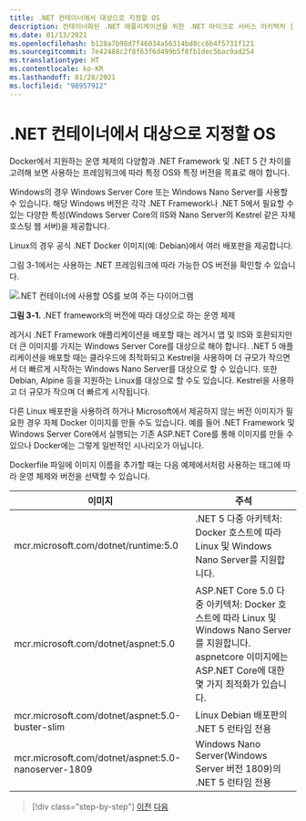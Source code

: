 ```yaml
---
title: .NET 컨테이너에서 대상으로 지정할 OS
description: 컨테이너화된 .NET 애플리케이션을 위한 .NET 마이크로 서비스 아키텍처 | .NET 컨테이너에서 대상으로 지정할 OS
ms.date: 01/13/2021
ms.openlocfilehash: b128a7b98d7f46034a56314bd8cc6b4f5731f121
ms.sourcegitcommit: 7e42488c2f8f63f6d499b5f8fb1dec5bac9ad254
ms.translationtype: HT
ms.contentlocale: ko-KR
ms.lasthandoff: 01/28/2021
ms.locfileid: "98957912"
---
```

# <a name="what-os-to-target-with-net-containers"></a>.NET 컨테이너에서 대상으로 지정할 OS

Docker에서 지원하는 운영 체제의 다양함과 .NET Framework 및 .NET 5 간 차이를 고려해 보면 사용하는 프레임워크에 따라 특정 OS와 특정 버전을 목표로 해야 합니다.

Windows의 경우 Windows Server Core 또는 Windows Nano Server를 사용할 수 있습니다. 해당 Windows 버전은 각각 .NET Framework나 .NET 5에서 필요할 수 있는 다양한 특성(Windows Server Core의 IIS와 Nano Server의 Kestrel 같은 자체 호스팅 웹 서버)을 제공합니다.

Linux의 경우 공식 .NET Docker 이미지(예: Debian)에서 여러 배포판을 제공합니다.

그림 3-1에서는 사용하는 .NET 프레임워크에 따라 가능한 OS 버전을 확인할 수 있습니다.

![.NET 컨테이너에 사용할 OS를 보여 주는 다이어그램](./media/net-container-os-targets/targeting-operating-systems.png)

**그림 3-1.** .NET framework의 버전에 따라 대상으로 하는 운영 체제

레거시 .NET Framework 애플리케이션을 배포할 때는 레거시 앱 및 IIS와 호환되지만 더 큰 이미지를 가지는 Windows Server Core를 대상으로 해야 합니다. .NET 5 애플리케이션을 배포할 때는 클라우드에 최적화되고 Kestrel을 사용하며 더 규모가 작으면서 더 빠르게 시작하는 Windows Nano Server를 대상으로 할 수 있습니다. 또한 Debian, Alpine 등을 지원하는 Linux를 대상으로 할 수도 있습니다. Kestrel을 사용하고 더 규모가 작으며 더 빠르게 시작됩니다.

다른 Linux 배포판을 사용하려 하거나 Microsoft에서 제공하지 않는 버전 이미지가 필요한 경우 자체 Docker 이미지를 만들 수도 있습니다. 예를 들어 .NET Framework 및Windows Server Core에서 실행되는 기존 ASP.NET Core를 통해 이미지를 만들 수 있으나 Docker에는 그렇게 일반적인 시나리오가 아닙니다.

Dockerfile 파일에 이미지 이름을 추가할 때는 다음 예제에서처럼 사용하는 태그에 따라 운영 체제와 버전을 선택할 수 있습니다.

| 이미지 | 주석 |
|-------|----------|
| mcr.microsoft.com/dotnet/runtime:5.0 | .NET 5 다중 아키텍처: Docker 호스트에 따라 Linux 및 Windows Nano Server를 지원합니다. |
| mcr.microsoft.com/dotnet/aspnet:5.0 | ASP.NET Core 5.0 다중 아키텍처: Docker 호스트에 따라 Linux 및 Windows Nano Server를 지원합니다. <br/> aspnetcore 이미지에는 ASP.NET Core에 대한 몇 가지 최적화가 있습니다. |
| mcr.microsoft.com/dotnet/aspnet:5.0-buster-slim | Linux Debian 배포판의 .NET 5 런타임 전용 |
| mcr.microsoft.com/dotnet/aspnet:5.0-nanoserver-1809 | Windows Nano Server(Windows Server 버전 1809)의 .NET 5 런타임 전용 |

> [!div class="step-by-step"]
> [이전](container-framework-choice-factors.md)
> [다음](official-net-docker-images.md)
